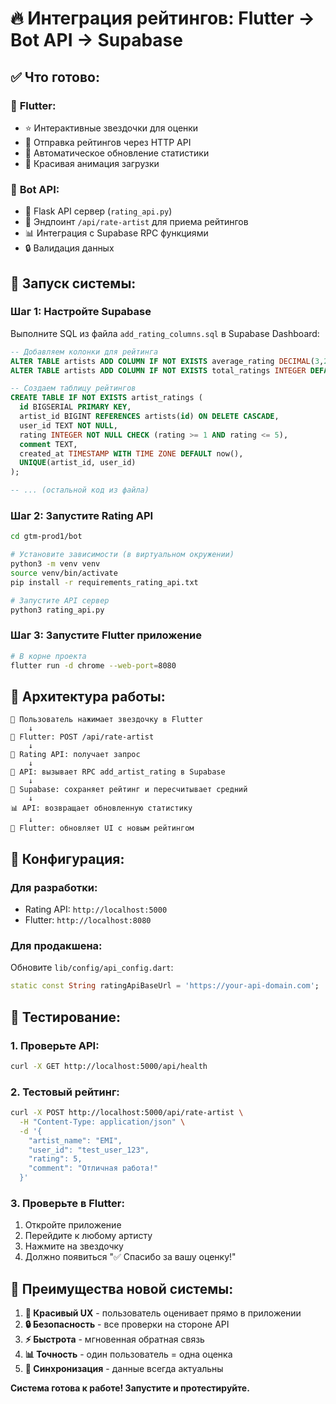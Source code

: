 # 🔥 Интеграция рейтингов: Flutter → Bot API → Supabase

## ✅ Что готово:

### 📱 **Flutter:**
- ⭐ Интерактивные звездочки для оценки
- 📡 Отправка рейтингов через HTTP API
- 🔄 Автоматическое обновление статистики
- 💫 Красивая анимация загрузки

### 🤖 **Bot API:**
- 🚀 Flask API сервер (`rating_api.py`)
- 📝 Эндпоинт `/api/rate-artist` для приема рейтингов
- 📊 Интеграция с Supabase RPC функциями
- 🔒 Валидация данных

## 🚀 Запуск системы:

### Шаг 1: Настройте Supabase
Выполните SQL из файла `add_rating_columns.sql` в Supabase Dashboard:

```sql
-- Добавляем колонки для рейтинга
ALTER TABLE artists ADD COLUMN IF NOT EXISTS average_rating DECIMAL(3,2) DEFAULT 0.0;
ALTER TABLE artists ADD COLUMN IF NOT EXISTS total_ratings INTEGER DEFAULT 0;

-- Создаем таблицу рейтингов
CREATE TABLE IF NOT EXISTS artist_ratings (
  id BIGSERIAL PRIMARY KEY,
  artist_id BIGINT REFERENCES artists(id) ON DELETE CASCADE,
  user_id TEXT NOT NULL,
  rating INTEGER NOT NULL CHECK (rating >= 1 AND rating <= 5),
  comment TEXT,
  created_at TIMESTAMP WITH TIME ZONE DEFAULT now(),
  UNIQUE(artist_id, user_id)
);

-- ... (остальной код из файла)
```

### Шаг 2: Запустите Rating API
```bash
cd gtm-prod1/bot

# Установите зависимости (в виртуальном окружении)
python3 -m venv venv
source venv/bin/activate
pip install -r requirements_rating_api.txt

# Запустите API сервер
python3 rating_api.py
```

### Шаг 3: Запустите Flutter приложение
```bash
# В корне проекта
flutter run -d chrome --web-port=8080
```

## 🔄 Архитектура работы:

```
👤 Пользователь нажимает звездочку в Flutter
    ↓
📱 Flutter: POST /api/rate-artist
    ↓  
🤖 Rating API: получает запрос
    ↓
📝 API: вызывает RPC add_artist_rating в Supabase
    ↓
💾 Supabase: сохраняет рейтинг и пересчитывает средний
    ↓
📊 API: возвращает обновленную статистику
    ↓
📱 Flutter: обновляет UI с новым рейтингом
```

## 🔧 Конфигурация:

### Для разработки:
- Rating API: `http://localhost:5000`
- Flutter: `http://localhost:8080`

### Для продакшена:
Обновите `lib/config/api_config.dart`:
```dart
static const String ratingApiBaseUrl = 'https://your-api-domain.com';
```

## 🧪 Тестирование:

### 1. Проверьте API:
```bash
curl -X GET http://localhost:5000/api/health
```

### 2. Тестовый рейтинг:
```bash
curl -X POST http://localhost:5000/api/rate-artist \
  -H "Content-Type: application/json" \
  -d '{
    "artist_name": "EMI",
    "user_id": "test_user_123",
    "rating": 5,
    "comment": "Отличная работа!"
  }'
```

### 3. Проверьте в Flutter:
1. Откройте приложение
2. Перейдите к любому артисту  
3. Нажмите на звездочку
4. Должно появиться "✅ Спасибо за вашу оценку!"

## 🎯 Преимущества новой системы:

1. **🎨 Красивый UX** - пользователь оценивает прямо в приложении
2. **🔒 Безопасность** - все проверки на стороне API
3. **⚡ Быстрота** - мгновенная обратная связь
4. **📊 Точность** - один пользователь = одна оценка
5. **🔄 Синхронизация** - данные всегда актуальны

**Система готова к работе! Запустите и протестируйте.**